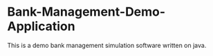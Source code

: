 # Bank-Management-Demo-Application
This is a demo bank management simulation software written on java.
